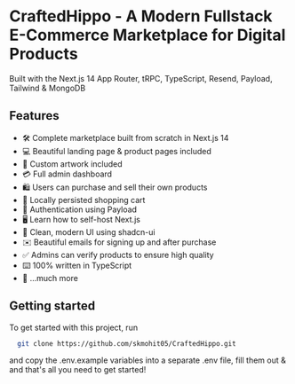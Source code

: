 # CraftedHippo - A Modern Fullstack E-Commerce Marketplace for Digital Products

Built with the Next.js 14 App Router, tRPC, TypeScript, Resend, Payload, Tailwind & MongoDB

## Features

- 🛠️ Complete marketplace built from scratch in Next.js 14
- 💻 Beautiful landing page & product pages included
- 🎨 Custom artwork included
- 💳 Full admin dashboard
- 🛍️ Users can purchase and sell their own products
- 🛒 Locally persisted shopping cart
- 🔑 Authentication using Payload
- 🖥️ Learn how to self-host Next.js
- 🌟 Clean, modern UI using shadcn-ui
- ✉️ Beautiful emails for signing up and after purchase
- ✅ Admins can verify products to ensure high quality
- ⌨️ 100% written in TypeScript
- 🎁 ...much more

## Getting started

To get started with this project, run

```bash
  git clone https://github.com/skmohit05/CraftedHippo.git
```

and copy the .env.example variables into a separate .env file, fill them out & and that's all you need to get started!
